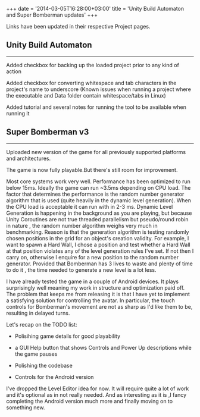+++
date = '2014-03-05T16:28:00+03:00'
title = 'Unity Build Automaton and Super Bomberman updates'
+++

Links have been updated in their respective Project pages.

## Unity Build Automaton
---

Added checkbox for backing up the loaded project prior to any kind of action

Added checkbox for converting whitespace and tab characters in the project's name to underscore (Known issues when running a project where the executable and Data folder contain whitespace/tabs in Linux)

Added tutorial and several notes for running the tool to be available when running it

## Super Bomberman v3
---

Uploaded new version of the game for all previously supported platforms and architectures.

The game is now fully playable.But there's still room for improvement.

Most core systems work very well. Performance has been optimized to run below 15ms. Ideally the game can run ~3.5ms depending on CPU load. The factor that determines the performance is the random number generator algorithm that is used (quite heavily in the dynamic level generation). When the CPU load is acceptable it can run with in 2-3 ms. Dynamic Level Generation is happening in the background as you are playing, but because Unity Coroutines are not true threaded parallelism but pseudo/round robin in nature , the random number algorithm weighs very much in benchmarking. Reason is that the generation algorithm is testing randomly chosen positions in the grid for an object's creation validity. For example, I want to spawn a Hard Wall, I chose a position and test whether a Hard Wall at that position violates any of the level generation rules I've set. If not then I carry on, otherwise I enquire for a new position to the random number generator. Provided that Bomberman has 3 lives to waste and plenty of time to do it , the time needed to generate a new level is a lot less.

I have already tested the game in a couple of Android devices. It plays surprisingly well meaning my work in structure and optimization paid off. The problem that keeps me from releasing it is that I have yet to implement a satisfying solution for controlling the avatar. In particular, the touch controls for Bomberman's movement are not as sharp as I'd like them to be, resulting in delayed turns.

Let's recap on the TODO list:

- Polisihing game details for good playability

- a GUI Help button that shows Controls and Power Up descriptions while the game pauses

- Polishing the codebase

- Controls for the Android version

I've dropped the Level Editor idea for now. It will require quite a lot of work and it's optional as in not really needed. And as interesting as it is ,I fancy completing the Android version much more and finally moving on to something new.